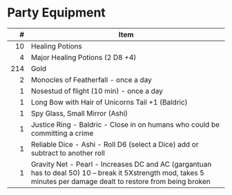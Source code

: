 # Party Equipment

\#  | Item
--: | ---------
10  | Healing Potions
4   | Major Healing Potions (2 D8 +4)
214 | Gold
2   | Monocles of Featherfall - once a day
1   | Nosestud of flight (10 min) - once a day
1   | Long Bow with Hair of Unicorns Tail +1 (Baldric)
1   | Spy Glass, Small Mirror (Ashi)
1   | Justice Ring - Baldric - Close in on humans who could be committing a crime
1   | Reliable Dice - Ashi - Roll D6 (select a Dice) add or subtract to another roll 
1   | Gravity Net - Pearl - Increases DC and AC (gargantuan has to deal 50) 10 – break it 5Xstrength mod, takes 5 minutes per damage dealt to restore from being broken
